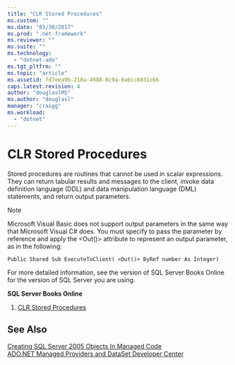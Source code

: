 ```yaml
---
title: "CLR Stored Procedures"
ms.custom: ""
ms.date: "03/30/2017"
ms.prod: ".net-framework"
ms.reviewer: ""
ms.suite: ""
ms.technology: 
  - "dotnet-ado"
ms.tgt_pltfrm: ""
ms.topic: "article"
ms.assetid: fd7eea9b-218a-4988-8c9a-8abcc6031c66
caps.latest.revision: 4
author: "douglaslMS"
ms.author: "douglasl"
manager: "craigg"
ms.workload: 
  - "dotnet"
---
```

# CLR Stored Procedures
Stored procedures are routines that cannot be used in scalar expressions. They can return tabular results and messages to the client, invoke data definition language (DDL) and data manipulation language (DML) statements, and return output parameters.  
  
> [!NOTE]
>  Microsoft Visual Basic does not support output parameters in the same way that Microsoft Visual C# does. You must specify to pass the parameter by reference and apply the \<Out()> attribute to represent an output parameter, as in the following:  
  
```  
Public Shared Sub ExecuteToClient( <Out()> ByRef number As Integer)  
```  
  
 For more detailed information, see the version of SQL Server Books Online for the version of SQL Server you are using.  
  
 **SQL Server Books Online**  
  
1.  [CLR Stored Procedures](http://go.microsoft.com/fwlink/?LinkId=115400)  
  
## See Also  
 [Creating SQL Server 2005 Objects In Managed Code](http://msdn.microsoft.com/library/5358a825-e19b-49aa-8214-674ce5fed1da)  
 [ADO.NET Managed Providers and DataSet Developer Center](http://go.microsoft.com/fwlink/?LinkId=217917)
